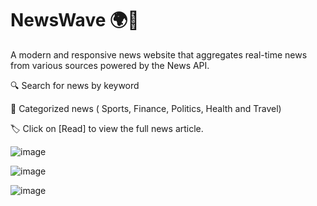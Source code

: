 
# NewsWave 🌍📰
A modern and responsive news website that aggregates real-time news from various sources powered by the News API.

🔍 Search for news by keyword

📌 Categorized news ( Sports, Finance, Politics, Health and Travel)

 🏷️ Click on [Read] to view the full news article.

![image](https://github.com/user-attachments/assets/06dadba1-bc48-42de-9e29-973a61c14813)


![image](https://github.com/user-attachments/assets/e6b428dd-cd1f-463c-8184-94ae2da3d8b5)


![image](https://github.com/user-attachments/assets/50c9ff07-46f8-4818-aaa9-df2b55b7ebe9)


